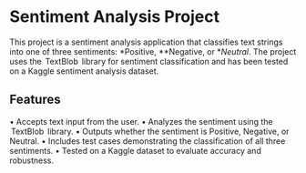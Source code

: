 # Sentiment Analysis Project

This project is a sentiment analysis application that classifies text strings into one of three sentiments: *Positive, **Negative, or **Neutral*. The project uses the ⁠ TextBlob ⁠ library for sentiment classification and has been tested on a Kaggle sentiment analysis dataset.

## Features
•⁠  ⁠Accepts text input from the user.
•⁠  ⁠Analyzes the sentiment using the ⁠ TextBlob ⁠ library.
•⁠  ⁠Outputs whether the sentiment is Positive, Negative, or Neutral.
•⁠  ⁠Includes test cases demonstrating the classification of all three sentiments.
•⁠  ⁠Tested on a Kaggle dataset to evaluate accuracy and robustness.
